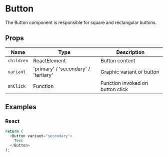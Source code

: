 # Button

The Button component is responsible for square and rectangular buttons.

## Props

| Name | Type | Description |
|-------------| ------------- | ----- |
| `children` | ReactElement | Button content |
| `variant` | 'primary' / 'secondary' / 'tertiary' | Graphic variant of button |
| `onClick` | Function | Function invoked on button click |

## Examples

### React

```javascript
return (
  <Button variant="secondary">
    Text
  </Button>
);
```
